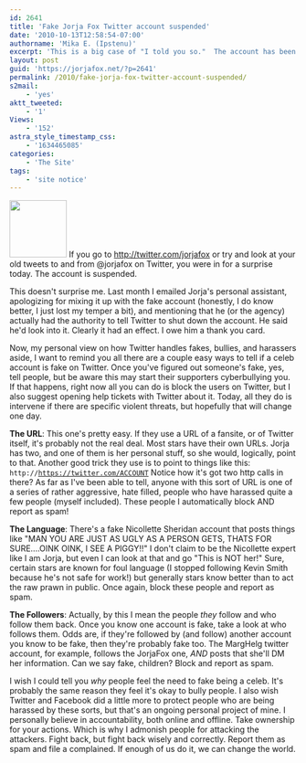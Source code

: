 ```yaml
---
id: 2641
title: 'Fake Jorja Fox Twitter account suspended'
date: '2010-10-13T12:58:54-07:00'
authorname: 'Mika E. (Ipstenu)'
excerpt: 'This is a big case of "I told you so."  The account has been suspended for being fake. Many thanks to Jorja''s PA for taking a look into it! I owe you one!'
layout: post
guid: 'https://jorjafox.net/?p=2641'
permalink: /2010/fake-jorja-fox-twitter-account-suspended/
s2mail:
    - 'yes'
aktt_tweeted:
    - '1'
Views:
    - '152'
astra_style_timestamp_css:
    - '1634465085'
categories:
    - 'The Site'
tags:
    - 'site notice'
---
```


<img src="//static.jorjafox.net/wordpress/2010/10/twitter-suspended-100x100.jpg" alt="" title="twitter-suspended" width="100" height="100" class="alignleft size-thumbnail wp-image-2642" /> If you go to http://twitter.com/jorjafox or try and look at your old tweets to and from @jorjafox on Twitter, you were in for a surprise today.  The account is suspended.

This doesn't surprise me.  Last month I emailed Jorja's personal assistant, apologizing for mixing it up with the fake account (honestly, I do know better, I just lost my temper a bit), and mentioning that he (or the agency) actually had the authority to tell Twitter to shut down the account. He said he'd look into it.  Clearly it had an effect. I owe him a thank you card.

Now, my personal view on how Twitter handles fakes, bullies, and harassers aside, I want to remind you all there are a couple easy ways to tell if a celeb account is fake on Twitter.  Once you've figured out someone's fake, yes, tell people, but be aware this may start their supporters cyberbullying you.  If that happens, right now all you can do is block the users on Twitter, but I also suggest opening help tickets with Twitter about it.  Today, all they do is intervene if there are specific violent threats, but hopefully that will change one day.

**The URL**: This one's pretty easy. If they use a URL of a fansite, or of Twitter itself, it's probably not the real deal.  Most stars have their own URLs.  Jorja has two, and one of them is her personal stuff, so she would, logically, point to that.  Another good trick they use is to point to things like this: <code>http://https://twitter.com/ACCOUNT</code>  Notice how it's got two http calls in there? As far as I've been able to tell, anyone with this sort of URL is one of a series of rather aggressive, hate filled, people who have harassed quite a few people (myself included).  These people I automatically block AND report as spam!

**The Language**: There's a fake Nicollette Sheridan account that posts things like "MAN YOU ARE JUST AS UGLY AS A PERSON GETS, THATS FOR SURE....OINK OINK, I SEE A PIGGY!!"  I don't claim to be the Nicollette expert like I am Jorja, but even I can look at that and go "This is NOT her!"  Sure, certain stars are known for foul language (I stopped following Kevin Smith because he's not safe for work!) but generally stars know better than to act the raw prawn in public.  Once again, block these people and report as spam.

**The Followers**: Actually, by this I mean the people _they_ follow and who follow them back.  Once you know one account is fake, take a look at who follows them.  Odds are, if they're followed by (and follow) another account you know to be fake, then they're probably fake too.  The MargHelg twitter account, for example, follows the JorjaFox one, _AND_ posts that she'll DM her information.  Can we say fake, children?  Block and report as spam.

I wish I could tell you _why_ people feel the need to fake being a celeb. It's probably the same reason they feel it's okay to bully people.  I also wish Twitter and Facebook did a little more to protect people who are being harassed by these sorts, but that's an ongoing personal project of mine.  I personally believe in accountability, both online and offline.  Take ownership for your actions.  Which is why I admonish people for attacking the attackers.  Fight back, but fight back wisely and correctly.  Report them as spam and file a complained.  If enough of us do it, we can change the world.
